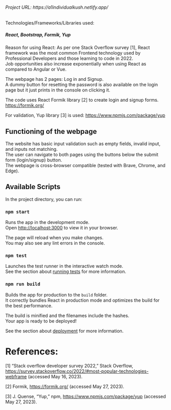 <h6> Project URL:  https://a1individualkush.netlify.app/ </h6>




Technologies/Frameworks/Libraries used: <h5> React, Bootstrap, Formik, Yup </h5> 


Reason for using React: 
As per one Stack Overflow survey [1], React framework was the most common Frontend technology used by Professional Developers and those learning to code in 2022.\
Job opportunities also increase exponentially when using React as compared to Angular or Vue.


The webpage has 2 pages: Log in and Signup.\
A dummy button for resetting the password is also available on the login page but it just prints in the console on clicking it.


The code uses React Formik library [2] to create login and signup forms. https://formik.org/


For validation, Yup library [3] is used:  https://www.npmjs.com/package/yup


## Functioning of the webpage

The website has basic input validation such as empty fields, invalid input, and inputs not matching.\
The user can navigate to both pages using the buttons below the submit form (login/signup) button.\
The webpage is cross-browser compatible (tested with Brave, Chrome, and Edge).

## Available Scripts

In the project directory, you can run:

### `npm start`

Runs the app in the development mode.\
Open [http://localhost:3000](http://localhost:3000) to view it in your browser.

The page will reload when you make changes.\
You may also see any lint errors in the console.

### `npm test`

Launches the test runner in the interactive watch mode.\
See the section about [running tests](https://facebook.github.io/create-react-app/docs/running-tests) for more information.

### `npm run build`

Builds the app for production to the `build` folder.\
It correctly bundles React in production mode and optimizes the build for the best performance.

The build is minified and the filenames include the hashes.\
Your app is ready to be deployed!

See the section about [deployment](https://facebook.github.io/create-react-app/docs/deployment) for more information.

# References:

[1] “Stack overflow developer survey 2022,” Stack Overflow, https://survey.stackoverflow.co/2022/#most-popular-technologies-webframe (accessed May 16, 2023). 

[2] Formik, https://formik.org/ (accessed May 27, 2023). 

[3] J. Quense, “Yup,” npm, https://www.npmjs.com/package/yup (accessed May 27, 2023).
